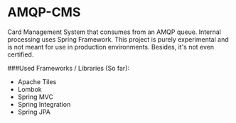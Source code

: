 AMQP-CMS
========

Card Management System that consumes from an AMQP queue. Internal processing uses Spring Framework. This project is purely experimental and is not meant for use in production environments. Besides, it's not even certified.

###Used Frameworks / Libraries (So far):
- Apache Tiles
- Lombok
- Spring MVC
- Spring Integration
- Spring JPA